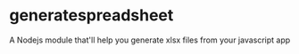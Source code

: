 # generatespreadsheet
A Nodejs module that'll help you generate xlsx files from your javascript app

